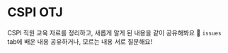 # CSPI OTJ

CSPI 직원 교육 자료를 정리하고, 새롭게 알게 된 내용을 같이 공유해봐요 🙌
`issues` tab에 배운 내용 공유하거나, 모르는 내용 서로 질문해요!
